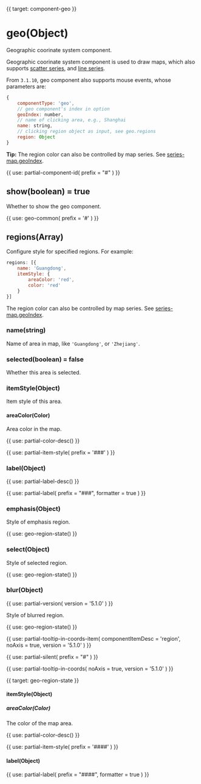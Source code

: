 
{{ target: component-geo }}

# geo(Object)

Geographic coorinate system component.

Geographic coorinate system component is used to draw maps, which also supports [scatter series](~series-scatter), and [line series](~series-lines).


From `3.1.10`, geo component also supports mouse events, whose parameters are:

```js
{
    componentType: 'geo',
    // geo component's index in option
    geoIndex: number,
    // name of clicking area, e.g., Shanghai
    name: string,
    // clicking region object as input, see geo.regions
    region: Object
}
```

**Tip:**
The region color can also be controlled by map series. See [series-map.geoIndex](~series-map.geoIndex).

{{ use: partial-component-id(
    prefix = "#"
) }}

## show(boolean) = true

Whether to show the geo component.

{{ use: geo-common(
    prefix = '#'
) }}

## regions(Array)

Configure style for specified regions.
For example:
```js
regions: [{
    name: 'Guangdong',
    itemStyle: {
        areaColor: 'red',
        color: 'red'
    }
}]
```

The region color can also be controlled by map series. See [series-map.geoIndex](~series-map.geoIndex).

### name(string)

Name of area in map, like `'Guangdong'`, or `'Zhejiang'`.

### selected(boolean) = false

Whether this area is selected.

### itemStyle(Object)

Item style of this area.

#### areaColor(Color)

Area color in the map.

{{ use: partial-color-desc() }}

{{ use: partial-item-style(
    prefix = '###'
) }}

### label(Object)

{{ use: partial-label-desc() }}

{{ use: partial-label(
    prefix = "###",
    formatter = true
) }}

### emphasis(Object)

Style of emphasis region.

{{ use: geo-region-state() }}

### select(Object)

Style of selected region.

{{ use: geo-region-state() }}

### blur(Object)

{{ use: partial-version(
    version = '5.1.0'
) }}

Style of blurred region.

{{ use: geo-region-state() }}

{{ use: partial-tooltip-in-coords-item(
    componentItemDesc = 'region',
    noAxis = true,
    version = '5.1.0'
) }}

{{ use: partial-silent(
    prefix = "#"
) }}

{{ use: partial-tooltip-in-coords(
    noAxis = true,
    version = '5.1.0'
) }}



{{ target: geo-region-state }}

#### itemStyle(Object)

##### areaColor(Color)

The color of the map area.

{{ use: partial-color-desc() }}

{{ use: partial-item-style(
    prefix = '####'
) }}

#### label(Object)

{{ use: partial-label(
    prefix = "####",
    formatter = true
) }}

